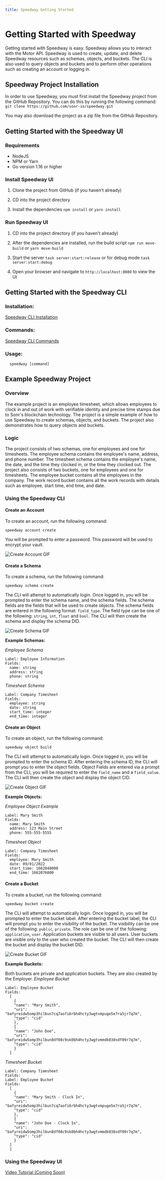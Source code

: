 ```yaml
---
title: Speedway Getting Started
---
```


# Getting Started with Speedway
Getting started with Speedway is easy. Speedway allows you to interact with the Motor API. Speedway is used to create, update, and delete Speedway resources such as schemas, objects, and buckets. The CLI is also used to query objects and buckets and to perform other operations such as creating an account or logging in.

## Speedway Project Installation
In order to use Speedway, you must first install the Speedway project from the GitHub Repository. You can do this by running the following command: ```git clone https://github.com/sonr-io/speedway.git```

You may also download the project as a zip file from the GitHub Repository.

## Getting Started with the Speedway UI

### Requirements
- NodeJS 
- NPM or Yarn
- Go version 1.16 or higher

### Install Speedway UI
1. Clone the project from GitHub (if you haven't already)

2. CD into the project directory

3. Install the dependencies ```npm install``` or ```yarn install```

### Run Speedway UI
1. CD into the project directory (if you haven't already)

2. After the dependencies are installed, run the build script ```npm run move-build``` or ```yarn move-build```

3. Start the server ```task server:start:release``` or for debug mode ```task server:start:debug```

4. Open your browser and navigate to ```http://localhost:8080``` to view the UI 

## Getting Started with the Speedway CLI
### Installation:

[Speedway CLI Installation](./cli/cli-install.md)

### Commands:

[Speedway CLI Commands](./cli/cli-commands.md)

### Usage:
```
  speedway [command]
```

## Example Speedway Project
### Overview
The example project is an employee timesheet, which allows employees to clock in and out of work with verifiable identity and precise time stamps due to Sonr's blockchain technology. The project is a simple example of how to use Speedway to create schemas, objects, and buckets. The project also demonstrates how to query objects and buckets.

### Logic
The project consists of two schemas, one for employees and one for timesheets. The employee schema contains the employee's name, address, and phone number. The timesheet schema contains the employee's name, the date, and the time they clocked in, or the time they clocked out.  The project also consists of two buckets, one for employees and one for timesheets. The employee bucket contains all the employees in the company. The work record bucket contains all the work records with details such as employee, start time, end time, and date.

### Using the Speedway CLI

#### Create an Account
To create an account, run the following command:
```
speedway account create
```
You will be prompted to enter a password. This password will be used to encrypt your vault.

![Create Account GIF](https://raw.githubusercontent.com/sonr-io/docs/main/assets/create-account-cli.gif)


#### Create a Schema
To create a schema, run the following command:
```
speedway schema create
```
The CLI will attempt to automatically login. Once logged in, you will be prompted to enter the schema name, and the schema fields. The schema fields are the fields that will be used to create objects. The schema fields are entered in the following format: ```field_type```. The field type can be one of the following: ```string```, ```int```, ```float``` and ```bool```. The CLI will then create the schema and display the schema DID.

![Create Schema GIF](https://raw.githubusercontent.com/sonr-io/docs/main/assets/create-account-cli.gif)

**Example Schemas:**

_Employee Schema_
```
Label: Employee Information
Fields:
  name: string 
  address: string
  phone: string
```

_Timesheet Schema_
```
Label: Company Timesheet
Fields:
  employee: string
  date: string
  start_time: integer
  end_time: integer
```

#### Create an Object
To create an object, run the following command:
```
speedway object build
```
The CLI will attempt to automatically login. Once logged in, you will be prompted to enter the schema ID. After entering the schema ID, the CLI will prompt you to enter the object fields. Object Fields are entered via a prompt from the CLI, you will be required to enter the ```field_name``` and a ```field_value```. The CLI will then create the object and display the object CID.

![Create Object GIF](https://raw.githubusercontent.com/sonr-io/docs/main/assets/create-object-cli.gif)

**Example Objects:**

_Employee Object Example_
```
Label: Mary Smith
Fields:
  name: Mary Smith
  address: 123 Main Street
  phone: 555-555-5555
```

_Timesheet Object_
```
Label: Company Timesheet
Fields:
  employee: Mary Smith
  date: 09/01/2022
  start_time: 1662048000
  end_time: 1662076800
```

#### Create a Bucket
To create a bucket, run the following command:
```
speedway bucket create
```
The CLI will attempt to automatically login. Once logged in, you will be prompted to enter the bucket label. After entering the bucket label, the CLI will prompt you to enter the visibility of the bucket. The visibility can be one of the following: ```public```, ```private```. The role can be one of the following: ```application```, ```user```. Application buckets are visible to all users. User buckets are visible only to the user who created the bucket. The CLI will then create the bucket and display the bucket DID.

![Create Bucket GIF](https://)

**Example Buckets:**

Both buckets are private and application buckets. They are also created by the Employer.
_Employee Bucket_
```
Label: Employee Bucket
Fields:
  [
    {
    "name": "Mary Smith",
    "uri": "bafyreidw5omp3hilbun7cq7aofi6rbh4hcty3wgtvmpuge5e7ra5jr7q7m",
    "type": "cid"
    },
    {
    "name": "John Doe",
    "uri": "bafyreidw5omp3hilbun8df08c9sk0bh4hcty3wgtvmmdk038sdf09r7q7m",
    "type": "cid"
    }
  ]
```

_Timesheet Bucket_
```
Label: Company Timesheet
Fields:
Label: Employee Bucket
Fields:
  [
    {
    "name": "Mary Smith - Clock In",
    "uri": "bafyreidw5omp3hilbun7cq7aofi6rbh4hcty3wgtvmpuge5e7ra5jr7q7m",
    "type": "cid"
    },
    {
    "name": "John Doe - Clock In",
    "uri": "bafyreidw5omp3hilbun8df08c9sk0bh4hcty3wgtvmmdk038sdf09r7q7m",
    "type": "cid"
    }
  ]
  ]
```

### Using the Speedway UI
[Video Tutorial (Coming Soon)](https://)
